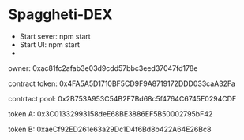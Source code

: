 # Spaggheti-DEX

- Start sever: npm start
- Start UI: npm start
- 
owner: 0xac81fc2afab3e03d9cdd57bbc3eed37047fd178e

contract token: 0x4FA5A5D1710BF5CD9F9A8719172DDD033caA32Fa

contrtact pool: 0x2B753A953C54B2F7Bd68c5f4764C6745E0294CDF

token A: 0x3C01332993158deE68BE3886EF5B50002795bF42

token B: 0xaeCf92ED261e63a29Dc1D4f6Bd8b422A64E26Bc8
